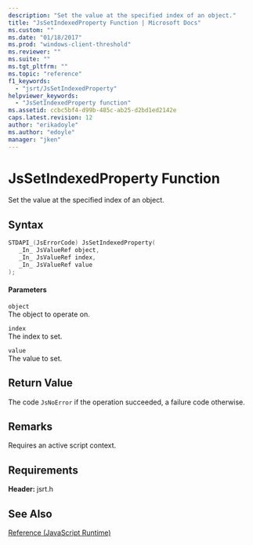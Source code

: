 ```yaml
---
description: "Set the value at the specified index of an object."
title: "JsSetIndexedProperty Function | Microsoft Docs"
ms.custom: ""
ms.date: "01/18/2017"
ms.prod: "windows-client-threshold"
ms.reviewer: ""
ms.suite: ""
ms.tgt_pltfrm: ""
ms.topic: "reference"
f1_keywords: 
  - "jsrt/JsSetIndexedProperty"
helpviewer_keywords: 
  - "JsSetIndexedProperty function"
ms.assetid: ccbc5bf4-d99b-485c-ab25-d2bd1ed2142e
caps.latest.revision: 12
author: "erikadoyle"
ms.author: "edoyle"
manager: "jken"
---
```

# JsSetIndexedProperty Function
Set the value at the specified index of an object.  
  
## Syntax  
  
```cpp  
STDAPI_(JsErrorCode) JsSetIndexedProperty(  
   _In_ JsValueRef object,  
   _In_ JsValueRef index,  
   _In_ JsValueRef value  
);  
```  
  
#### Parameters  
 `object`  
 The object to operate on.  
  
 `index`  
 The index to set.  
  
 `value`  
 The value to set.  
  
## Return Value  
 The code `JsNoError` if the operation succeeded, a failure code otherwise.  
  
## Remarks  
 Requires an active script context.  
  
## Requirements  
 **Header:** jsrt.h  
  
## See Also  
 [Reference (JavaScript Runtime)](../chakra-hosting/reference-javascript-runtime.md)